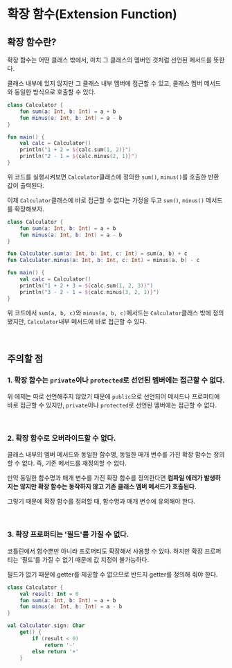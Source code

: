 # 확장 함수(Extension Function)

## 확장 함수란?

확장 함수는 어떤 클래스 밖에서, 마치 그 클래스의 멤버인 것처럼 선언된 메서드를 뜻한다.

클래스 내부에 있지 않지만 그 클래스 내부 멤버에 접근할 수 있고, 클래스 멤버 메서드와 동일한 방식으로 호출할 수 있다.

~~~kotlin
class Calculator {
    fun sum(a: Int, b: Int) = a + b
    fun minus(a: Int, b: Int) = a - b
}

fun main() {
    val calc = Calculator()
    println("1 + 2 = ${calc.sum(1, 2)}")
    println("2 - 1 = ${calc.minus(2, 1)}")
}
~~~

위 코드를 실행시켜보면 `Calculator`클래스에 정의한 `sum()`, `minus()`를 호출한 반환 값이 출력된다.

이제 `Calculator`클래스에 바로 접근할 수 없다는 가정을 두고 `sum()`, `minus()` 메서드를 확장해보자.

~~~kotlin
class Calculator {
    fun sum(a: Int, b: Int) = a + b
    fun minus(a: Int, b: Int) = a - b
}

fun Calculator.sum(a: Int, b: Int, c: Int) = sum(a, b) + c
fun Calculator.minus(a: Int, b: Int, c: Int) = minus(a, b) - c

fun main() {
    val calc = Calculator()
    println("1 + 2 + 3 = ${calc.sum(1, 2, 3)}")
    println("3 - 2 - 1 = ${calc.minus(3, 2, 1)}")
}
~~~

위 코드에서 `sum(a, b, c)`와 `minus(a, b, c)`메서드는 `Calculator`클래스 밖에 정의됐지만, `Calculator`내부 메서드에 바로 접근할 수 있다.

</br >

## 주의할 점

### 1. 확장 함수는 `private`이나 `protected`로 선언된 멤버에는 접근할 수 없다.

위 에제는 따로 선언해주지 않았기 때문에 `public`으로 선언되어 메서드나 프로퍼티에 바로 접근할 수 있지만, `private`이나 `protected`로 선언된 멤버에는 접근할 수 없다.

</br >

### 2. 확장 함수로 오버라이드할 수 없다.

클래스 내부의 멤버 메서드와 동일한 함수명, 동일한 매개 변수를 가진 확장 함수는 정의할 수 없다. 즉, 기존 메서드를 재정의할 수 없다.

만약 동일한 함수명과 매개 변수를 가진 확장 함수를 정의한다면 **컴파일 에러가 발생하지는 않지만 확장 함수는 동작하지 않고 기존 클래스 멤버 메서드가 호출된다.**

그렇기 때문에 확장 함수를 정의할 때, 함수명과 매개 변수에 유의해야 한다.

</br >

### 3. 확장 프로퍼티는 '필드'를 가질 수 없다.

코틀린에서 함수뿐만 아니라 프로퍼티도 확장해서 사용할 수 있다. 하지만 확장 프로퍼티는 '필드'를 가질 수 없기 때문에 값 지정이 불가능하다.

필드가 없기 때문에 getter를 제공할 수 없으므로 반드지 getter를 정의해 줘야 한다.

~~~kotlin
class Calculator {
    val result: Int = 0
    fun sum(a: Int, b: Int) = a + b
    fun minus(a: Int, b: Int) = a - b
}

val Calculator.sign: Char
    get() {
        if (result < 0)
            return '-'
        else return '+'
    }
~~~

